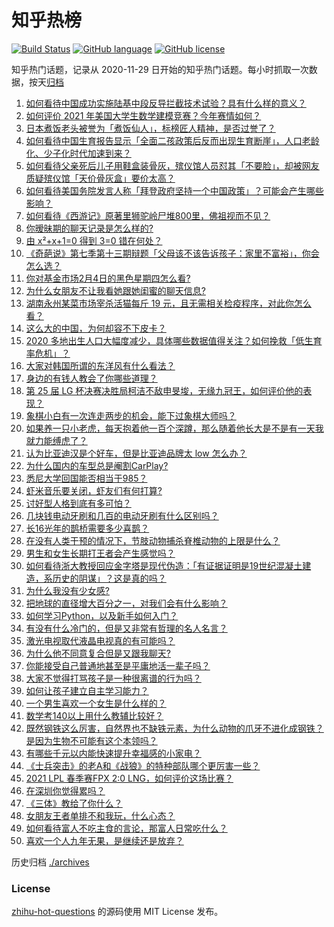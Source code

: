 # 知乎热榜
[![Build Status](https://github.com/ToWeLong/zhihu-hot-questions/workflows/CI/badge.svg)](https://github.com/ToWeLong/zhihu-hot-questions/actions)
[![GitHub language](https://img.shields.io/badge/language-golang-orange.svg)](https://golang.org/)
[![GitHub license](https://img.shields.io/github/license/ToWeLong/zhihu-hot-questions)](https://github.com/ToWeLong/zhihu-hot-questions/blob/main/LICENSE)

知乎热门话题，记录从 2020-11-29 日开始的知乎热门话题。每小时抓取一次数据，按天[归档](./archives)

<!-- BEGIN -->

1. [如何看待中国成功实施陆基中段反导拦截技术试验？具有什么样的意义？](https://www.zhihu.com/question/442907371)
1. [如何评价 2021 年美国大学生数学建模竞赛？今年赛情如何？](https://www.zhihu.com/question/440252527)
1. [日本煮饭老头被誉为「煮饭仙人」，标榜匠人精神，是否过誉了？](https://www.zhihu.com/question/56773677)
1. [如何看待中国生育报告显示「全面二孩政策后反而出现生育断崖」，人口老龄化、少子化时代加速到来？](https://www.zhihu.com/question/442679833)
1. [如何看待父亲死后儿子用鞋盒装骨灰，殡仪馆人员怼其「不要脸」，却被网友质疑殡仪馆「天价骨灰盒」要价太高？](https://www.zhihu.com/question/441101618)
1. [如何看待美国务院发言人称「拜登政府坚持一个中国政策」？可能会产生哪些影响？](https://www.zhihu.com/question/442788478)
1. [如何看待《西游记》原著里狮驼岭尸堆800里，佛祖视而不见？](https://www.zhihu.com/question/441627356)
1. [你暧昧期的聊天记录是怎么样的?](https://www.zhihu.com/question/356579521)
1. [由 x²+x+1=0 得到 3=0 错在何处？](https://www.zhihu.com/question/309863493)
1. [《奇葩说》第七季第十三期辩题「父母该不该告诉孩子：家里不富裕」，你会怎么选？](https://www.zhihu.com/question/442875176)
1. [你对基金市场2月4日的黑色星期四怎么看?](https://www.zhihu.com/question/442804794)
1. [为什么女朋友不让我看她跟她闺蜜的聊天信息?](https://www.zhihu.com/question/411657705)
1. [湖南永州某菜市场宰杀活猫每斤 19 元，且无需相关检疫程序，对此你怎么看？](https://www.zhihu.com/question/442836265)
1. [这么大的中国，为何却容不下皮卡？](https://www.zhihu.com/question/48425484)
1. [2020 多地出生人口大幅度减少，具体哪些数据值得关注？如何挽救「低生育率危机」？](https://www.zhihu.com/question/442415462)
1. [大家对韩国所谓的东洋风有什么看法？](https://www.zhihu.com/question/440395108)
1. [身边的有钱人教会了你哪些道理？](https://www.zhihu.com/question/430653175)
1. [第 25 届 LG 杯决赛决胜局柯洁不敌申旻埈，无缘九冠王，如何评价他的表现？](https://www.zhihu.com/question/442835662)
1. [象棋小白有一次连走两步的机会，能下过象棋大师吗？](https://www.zhihu.com/question/442313342)
1. [如果养一只小老虎，每天抱着他一百个深蹲，那么随着他长大是不是有一天我就力能缚虎了？](https://www.zhihu.com/question/437834455)
1. [认为比亚迪汉是个好车，但是比亚迪品牌太 low 怎么办？](https://www.zhihu.com/question/431492053)
1. [为什么国内的车型总是阉割CarPlay?](https://www.zhihu.com/question/437691000)
1. [悉尼大学回国能否相当于985？](https://www.zhihu.com/question/266843003)
1. [虾米音乐要关闭，虾友们有何打算?](https://www.zhihu.com/question/432893433)
1. [讨好型人格到底有多可怕？](https://www.zhihu.com/question/268633341)
1. [几块钱电动牙刷和几百的电动牙刷有什么区别吗？](https://www.zhihu.com/question/324119500)
1. [长16光年的鹊桥需要多少喜鹊？](https://www.zhihu.com/question/437676937)
1. [在没有人类干预的情况下，节肢动物捕杀脊椎动物的上限是什么？](https://www.zhihu.com/question/419117531)
1. [男生和女生长期打王者会产生感觉吗？](https://www.zhihu.com/question/381907583)
1. [如何看待浙大教授回应金字塔是现代伪造：「有证据证明是19世纪混凝土建造，系历史的阴谋」？这是真的吗？](https://www.zhihu.com/question/442684518)
1. [为什么我没有少女感?](https://www.zhihu.com/question/437488060)
1. [把地球的直径增大百分之一，对我们会有什么影响？](https://www.zhihu.com/question/441848439)
1. [如何学习Python，以及新手如何入门？](https://www.zhihu.com/question/28006092)
1. [有没有什么冷门的，但是又非常有哲理的名人名言？](https://www.zhihu.com/question/25957907)
1. [激光电视取代液晶电视真的有可能吗？](https://www.zhihu.com/question/351674418)
1. [为什么他不同意复合但是又跟我聊天?](https://www.zhihu.com/question/368045977)
1. [你能接受自己普通地甚至是平庸地活一辈子吗？](https://www.zhihu.com/question/442092262)
1. [大家不觉得打骂孩子是一种很离谱的行为吗？](https://www.zhihu.com/question/438387971)
1. [如何让孩子建立自主学习能力？](https://www.zhihu.com/question/437375149)
1. [一个男生喜欢一个女生是什么样的？](https://www.zhihu.com/question/390606009)
1. [数学考140以上用什么教辅比较好？](https://www.zhihu.com/question/442351286)
1. [既然钢铁这么厉害，自然界也不缺铁元素，为什么动物的爪牙不进化成钢铁？是因为生物不可能有这个本领吗？](https://www.zhihu.com/question/442527208)
1. [有哪些千元以内能快速提升幸福感的小家电？](https://www.zhihu.com/question/408002449)
1. [《士兵突击》的老A和《战狼》的特种部队哪个更厉害一些？](https://www.zhihu.com/question/336084301)
1. [2021 LPL 春季赛FPX 2:0 LNG，如何评价这场比赛？](https://www.zhihu.com/question/442866971)
1. [在深圳你觉得累吗？](https://www.zhihu.com/question/304838170)
1. [《三体》教给了你什么？](https://www.zhihu.com/question/441156117)
1. [女朋友王者单排不和我玩，什么心态？](https://www.zhihu.com/question/438791687)
1. [如何看待富人不吃主食的言论，那富人日常吃什么？](https://www.zhihu.com/question/442494190)
1. [喜欢一个人九年无果，是继续还是放弃？](https://www.zhihu.com/question/442430684)

<!-- END -->

历史归档 [./archives](./archives)


### License
[zhihu-hot-questions](https://github.com/towelong/zhihu-hot-questions) 的源码使用 MIT License 发布。